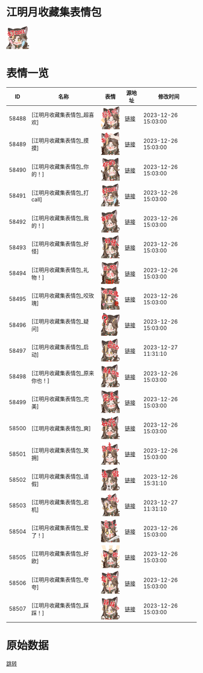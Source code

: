 # 江明月收藏集表情包

<img src="./cover.png" height="60" alt="cover" />

# 表情一览

|ID|名称|表情|源地址|修改时间|
|----|----|----|----|----|
|58488|[江明月收藏集表情包_超喜欢]|<img src="./pic/058488_%5B江明月收藏集表情包_超喜欢%5D.png" height="60" alt="超喜欢"/>|[链接](https://i0.hdslb.com/bfs/garb/4bfc1a51a0f28b19ade518bad72a140f54939a10.png)|2023-12-26 15:03:00|
|58489|[江明月收藏集表情包_摸摸]|<img src="./pic/058489_%5B江明月收藏集表情包_摸摸%5D.png" height="60" alt="摸摸"/>|[链接](https://i0.hdslb.com/bfs/garb/c5bb715e83a891a7fd7faa80ac4111017b08d6d5.png)|2023-12-26 15:03:00|
|58490|[江明月收藏集表情包_你的！]|<img src="./pic/058490_%5B江明月收藏集表情包_你的！%5D.png" height="60" alt="你的！"/>|[链接](https://i0.hdslb.com/bfs/garb/ffbacabe37d2a057f287f0b27026ae48f5d0db1c.png)|2023-12-26 15:03:00|
|58491|[江明月收藏集表情包_打call]|<img src="./pic/058491_%5B江明月收藏集表情包_打call%5D.png" height="60" alt="打call"/>|[链接](https://i0.hdslb.com/bfs/garb/583c919954498c6ec987a7a547dd52a52279a4fd.png)|2023-12-26 15:03:00|
|58492|[江明月收藏集表情包_我的！]|<img src="./pic/058492_%5B江明月收藏集表情包_我的！%5D.png" height="60" alt="我的！"/>|[链接](https://i0.hdslb.com/bfs/garb/0eb6fe1216202937bbe8c32cb2e0078fefb65edc.png)|2023-12-26 15:03:00|
|58493|[江明月收藏集表情包_好怪]|<img src="./pic/058493_%5B江明月收藏集表情包_好怪%5D.png" height="60" alt="好怪"/>|[链接](https://i0.hdslb.com/bfs/garb/984bfc17383bf764a95e229126b338df94a7206d.png)|2023-12-26 15:03:00|
|58494|[江明月收藏集表情包_礼物！]|<img src="./pic/058494_%5B江明月收藏集表情包_礼物！%5D.png" height="60" alt="礼物！"/>|[链接](https://i0.hdslb.com/bfs/garb/228e87c613a551f93c0aa2c14ef4692aeaab8f59.png)|2023-12-26 15:03:00|
|58495|[江明月收藏集表情包_咬玫瑰]|<img src="./pic/058495_%5B江明月收藏集表情包_咬玫瑰%5D.png" height="60" alt="咬玫瑰"/>|[链接](https://i0.hdslb.com/bfs/garb/00b7f3d7009cbce5fc7f254364cab1eaa2a39d54.png)|2023-12-26 15:03:00|
|58496|[江明月收藏集表情包_疑问]|<img src="./pic/058496_%5B江明月收藏集表情包_疑问%5D.png" height="60" alt="疑问"/>|[链接](https://i0.hdslb.com/bfs/garb/87e69d4727b88b4c46744797cb4ec3a99a67cbd1.png)|2023-12-26 15:03:00|
|58497|[江明月收藏集表情包_启动]|<img src="./pic/058497_%5B江明月收藏集表情包_启动%5D.png" height="60" alt="启动"/>|[链接](https://i0.hdslb.com/bfs/garb/c1a1d9f8304844a31fc7a8bbe16bfc3216026a1e.png)|2023-12-27 11:31:10|
|58498|[江明月收藏集表情包_原来你也！]|<img src="./pic/058498_%5B江明月收藏集表情包_原来你也！%5D.png" height="60" alt="原来你也！"/>|[链接](https://i0.hdslb.com/bfs/garb/3cbd180c3baf19d009d7f75dcc278551726d024f.png)|2023-12-26 15:03:00|
|58499|[江明月收藏集表情包_完美]|<img src="./pic/058499_%5B江明月收藏集表情包_完美%5D.png" height="60" alt="完美"/>|[链接](https://i0.hdslb.com/bfs/garb/d124aa2f0eed19e484e0ad98fdc89a2693554715.png)|2023-12-26 15:03:00|
|58500|[江明月收藏集表情包_爽]|<img src="./pic/058500_%5B江明月收藏集表情包_爽%5D.png" height="60" alt="爽"/>|[链接](https://i0.hdslb.com/bfs/garb/a0dddf6b527264a6ddead094c570b817d77b35ea.png)|2023-12-26 15:03:00|
|58501|[江明月收藏集表情包_笑拥]|<img src="./pic/058501_%5B江明月收藏集表情包_笑拥%5D.png" height="60" alt="笑拥"/>|[链接](https://i0.hdslb.com/bfs/garb/3850588f354fe4b4ce29f487731ef2274ea7fdb7.png)|2023-12-26 15:03:00|
|58502|[江明月收藏集表情包_请假]|<img src="./pic/058502_%5B江明月收藏集表情包_请假%5D.png" height="60" alt="请假"/>|[链接](https://i0.hdslb.com/bfs/garb/450dcd62842c13a2cb8e67341f21e19cf484dff0.png)|2023-12-26 15:31:10|
|58503|[江明月收藏集表情包_宕机]|<img src="./pic/058503_%5B江明月收藏集表情包_宕机%5D.png" height="60" alt="宕机"/>|[链接](https://i0.hdslb.com/bfs/garb/4e5f030ba45b355636c408d82be94b37df24d4ca.png)|2023-12-27 11:31:10|
|58504|[江明月收藏集表情包_爱了！]|<img src="./pic/058504_%5B江明月收藏集表情包_爱了！%5D.png" height="60" alt="爱了！"/>|[链接](https://i0.hdslb.com/bfs/garb/5583a0ded9b48c7387ee13b3633ca5a0856ce4c7.png)|2023-12-26 15:03:00|
|58505|[江明月收藏集表情包_好欧]|<img src="./pic/058505_%5B江明月收藏集表情包_好欧%5D.png" height="60" alt="好欧"/>|[链接](https://i0.hdslb.com/bfs/garb/85ed1725813adf40ce9b5181a0d36d36e08b1ab5.png)|2023-12-26 15:03:00|
|58506|[江明月收藏集表情包_夸夸]|<img src="./pic/058506_%5B江明月收藏集表情包_夸夸%5D.png" height="60" alt="夸夸"/>|[链接](https://i0.hdslb.com/bfs/garb/0c8a6b1aa5b42a38403b35f8a160471b9bb81a42.png)|2023-12-26 15:03:00|
|58507|[江明月收藏集表情包_踩踩！]|<img src="./pic/058507_%5B江明月收藏集表情包_踩踩！%5D.png" height="60" alt="踩踩！"/>|[链接](https://i0.hdslb.com/bfs/garb/f1fd760ed47e083e80aac768a6273a07062ca127.png)|2023-12-26 15:03:00|

# 原始数据

[跳转](./raw.json)

